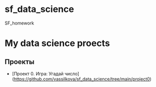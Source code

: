 # sf_data_science
SF_homework
# My data science proects

## Проекты

* [Проект 0. Игра: Угадай число] (https://github.com/vassilkova/sf_data_science/tree/main/project0)